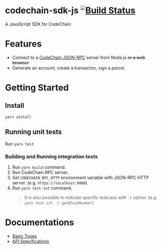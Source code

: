 # codechain-sdk-js [![Build Status](https://travis-ci.com/kodebox-io/codechain-sdk-js.svg?token=ekWhXzYw9sUsATQJSpJ1&branch=master)](https://travis-ci.com/kodebox-io/codechain-sdk-js)

A JavaScript SDK for CodeChain

# Features

 * Connect to a [CodeChain JSON-RPC](https://github.com/kodebox-io/codechain/wiki/JSON-RPC) server from Node.js ~~or a web browser~~
 * Generate an account, create a transacton, sign a parcel.

# Getting Started

## Install

```
yarn install
```

## Running unit tests

Run `yarn test`

### Building and Running integration tests

1. Run `yarn build` command.
1. Run CodeChain RPC server.
1. Set `CODECHAIN_RPC_HTTP` environment variable with JSON-RPC HTTP server. (e.g. `https://localhost:8080`)
1. Run `yarn test-int` command.
   > It is also possible to indicate specific testcase with `-t` option. (e.g. `yarn test-int -t getBlockNumber`)

# Documentations

- [Basic Types](https://github.com/kodebox-io/codechain-sdk-js/wiki/Basic-Types)
- [API Specifications](https://github.com/kodebox-io/codechain-sdk-js/wiki/API-Specifications)
